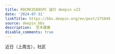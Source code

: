 ```yaml
---
title: ROCRK3588SPC 运行 deepin v23
date: '2024-07-31'
linkTitle: https://bbs.deepin.org/en/post/275849
source: deepin_bbs
description:  空木蓮華 
disable_comments: true
---
```

近日（上周五），社区
